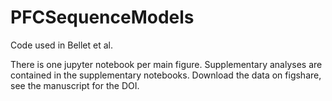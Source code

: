 # PFCSequenceModels
Code used in Bellet et al.

There is one jupyter notebook per main figure.
Supplementary analyses are contained in the supplementary notebooks.
Download the data on figshare, see the manuscript for the DOI.
